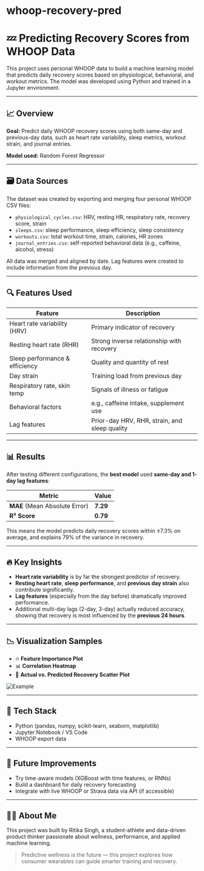 # whoop-recovery-pred
# 💤 Predicting Recovery Scores from WHOOP Data

This project uses personal WHOOP data to build a machine learning model that predicts daily recovery scores based on physiological, behavioral, and workout metrics. The model was developed using Python and trained in a Jupyter environment.

---

## 📈 Overview

**Goal:** Predict daily WHOOP recovery scores using both same-day and previous-day data, such as heart rate variability, sleep metrics, workout strain, and journal entries.

**Model used:** Random Forest Regressor

---

## 🗃️ Data Sources

The dataset was created by exporting and merging four personal WHOOP CSV files:
- `physiological_cycles.csv`: HRV, resting HR, respiratory rate, recovery score, strain
- `sleeps.csv`: sleep performance, sleep efficiency, sleep consistency
- `workouts.csv`: total workout time, strain, calories, HR zones
- `journal_entries.csv`: self-reported behavioral data (e.g., caffeine, alcohol, stress)

All data was merged and aligned by date. Lag features were created to include information from the previous day.

---

## 🔍 Features Used

| Feature | Description |
|--------|-------------|
| Heart rate variability (HRV) | Primary indicator of recovery |
| Resting heart rate (RHR) | Strong inverse relationship with recovery |
| Sleep performance & efficiency | Quality and quantity of rest |
| Day strain | Training load from previous day |
| Respiratory rate, skin temp | Signals of illness or fatigue |
| Behavioral factors | e.g., caffeine intake, supplement use |
| Lag features | Prior-day HRV, RHR, strain, and sleep quality |

---

## 📊 Results

After testing different configurations, the **best model** used **same-day and 1-day lag features**:

| Metric | Value |
|--------|-------|
| **MAE** (Mean Absolute Error) | **7.29** |
| **R² Score** | **0.79** |

This means the model predicts daily recovery scores within ±7.3% on average, and explains 79% of the variance in recovery.

---

## 🔥 Key Insights

- **Heart rate variability** is by far the strongest predictor of recovery.
- **Resting heart rate**, **sleep performance**, and **previous day strain** also contribute significantly.
- **Lag features** (especially from the day before) dramatically improved performance.
- Additional multi-day lags (2-day, 3-day) actually reduced accuracy, showing that recovery is most influenced by the **previous 24 hours**.

---

## 📉 Visualization Samples

- 🔥 **Feature Importance Plot**  
- 📊 **Correlation Heatmap**  
- 🧠 **Actual vs. Predicted Recovery Scatter Plot**

![Example](path/to/feature_importance.png)

---

## 🧰 Tech Stack

- Python (pandas, numpy, scikit-learn, seaborn, matplotlib)
- Jupyter Notebook / VS Code
- WHOOP export data

---

## 🚀 Future Improvements

- Try time-aware models (XGBoost with time features, or RNNs)
- Build a dashboard for daily recovery forecasting
- Integrate with live WHOOP or Strava data via API (if accessible)

---

## 🙋‍♀️ About Me

This project was built by Ritika Singh, a student-athlete and data-driven product thinker passionate about wellness, performance, and applied machine learning.

> Predictive wellness is the future — this project explores how consumer wearables can guide smarter training and recovery.